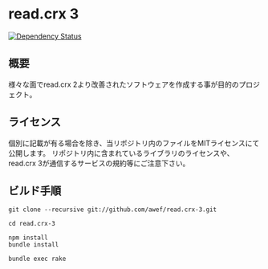 # read.crx 3

[![Dependency Status](https://gemnasium.com/awef/read.crx-3.svg)](https://gemnasium.com/awef/read.crx-3)

## 概要

様々な面でread.crx 2より改善されたソフトウェアを作成する事が目的のプロジェクト。

## ライセンス

個別に記載が有る場合を除き、当リポジトリ内のファイルをMITライセンスにて公開します。
リポジトリ内に含まれているライブラリのライセンスや、read.crx 3が通信するサービスの規約等にご注意下さい。

## ビルド手順

    git clone --recursive git://github.com/awef/read.crx-3.git
    
    cd read.crx-3
    
    npm install
    bundle install
    
    bundle exec rake

